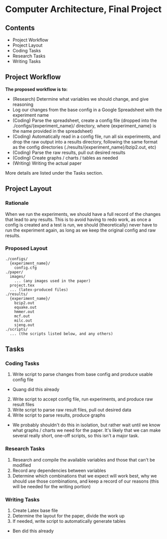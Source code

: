 # Computer Architecture, Final Project

## Contents
* Project Workflow
* Project Layout
* Coding Tasks
* Research Tasks
* Writing Tasks

## Project Workflow

**The proposed workflow is to:**
* (Research) Determine what variables we should change, and give reasoning
* Log our changes from the base config in a Google Spreadsheet with the experiment name
* (Coding) Parse the spreadsheet, create a config file (dropped into the ./configs/{experiment_name}/ directory, where {experiment_name} is the name provided in the spreadsheet)
* (Coding) Automatically read in a config file, run all six experiments, and drop the raw output into a results directory, following the same format as the config directories (./results/{experiment_name}/bzip2.out, etc)
* (Coding) Parse the raw results, pull out desired results
* (Coding) Create graphs / charts / tables as needed
* (Writing) Writing the actual paper

More details are listed under the Tasks section.

## Project Layout

### Rationale

When we run the experiments, we should have a full record of the changes that lead to any results. This is to avoid having to redo work, as once a config is created and a test is run, we should (theoretically) never have to run the experiment again, as long as we keep the original config and raw results.

### Proposed Layout
```
./configs/
  {experiment_name}/
    config.cfg
./paper/
  images/
    ... (any images used in the paper)
  project.tex
  ... (latex-produced files)
./results/
  {experiment_name}/
    bzip2.out
    equake.out
    hmmer.out
    mcf.out
    milc.out
    sjeng.out
./scripts/
  ... (the scripts listed below, and any others)
```

## Tasks

### Coding Tasks

1. Write script to parse changes from base config and produce usable config file
  * Quang did this already
2. Write script to accept config file, run experiments, and produce raw result files
3. Write script to parse raw result files, pull out desired data
4. Write script to parse results, produce graphs
  * We probably shouldn't do this in isolation, but rather wait until we know what graphs / charts we need for the paper. It's likely that we can make several really short, one-off scripts, so this isn't a major task.

### Research Tasks

1. Research and compile the available variables and those that can't be modified
2. Record any dependencies between variables
3. Determine which combinations that we expect will work best, why we should use those combinations, and keep a record of our reasons (this will be needed for the writing portion)

### Writing Tasks

1. Create Latex base file
2. Determine the layout for the paper, divide the work up
3. If needed, write script to automatically generate tables
  * Ben did this already
